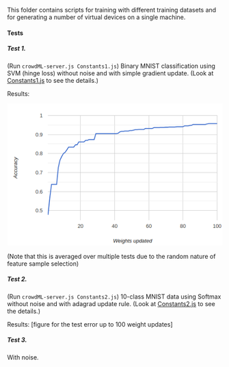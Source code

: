 This folder contains scripts for training with different training datasets and for generating a number of virtual devices on a single machine.


#### Tests

##### Test 1. 
(Run ```crowdML-server.js Constants1.js```)
Binary MNIST classification using SVM (hinge loss) without noise and with simple gradient update.
(Look at [Constants1.js](./Constants1.js) to see the details.)

Results:

![Test 1](test1.png)

(Note that this is averaged over multiple tests due to the random nature of feature sample selection)



##### Test 2. 
(Run ```crowdML-server.js Constants2.js```)
10-class MNIST data using Softmax without noise and with adagrad update rule.
(Look at [Constants2.js](./Constants2.js) to see the details.)

Results:
[figure for the test error up to 100 weight updates]



##### Test 3. 
With noise. 



